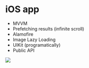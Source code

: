 # iOS app

* MVVM 
* Prefetching results (infinite scroll)
* Alamofire
* Image Lazy Loading
* UIKit (programatically)
* Public API 

![](app.gif)
